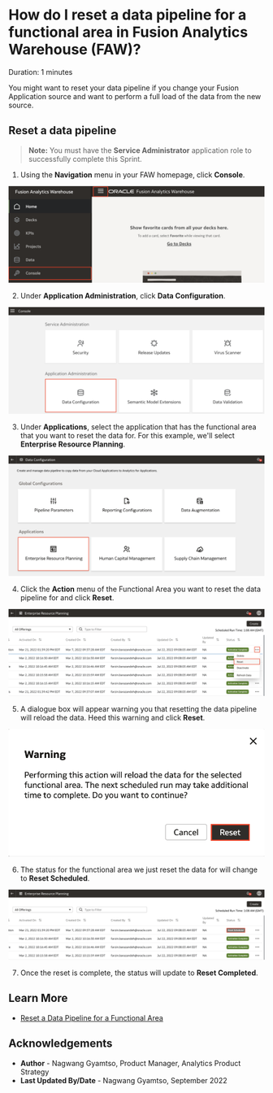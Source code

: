 # How do I reset a data pipeline for a functional area in Fusion Analytics Warehouse (FAW)?
Duration: 1 minutes

You might want to reset your data pipeline if you change your Fusion Application source and want to perform a full load of the data from the new source.

## Reset a data pipeline
>**Note:** You must have the **Service Administrator** application role to successfully complete this Sprint.

1. Using the **Navigation** menu in  your FAW homepage, click **Console**.

  ![Console](images/console.png)

2. Under **Application Administration**, click **Data Configuration**.

  ![Data Configuration](images/data-config.png)

3. Under **Applications**, select the application that has the functional area that you want to reset the data for. For this example, we'll select **Enterprise Resource Planning**.

  ![ERP](images/erp.png)

4. Click the **Action** menu of the Functional Area you want to reset the data pipeline for and click **Reset**.

  ![Refresh data](images/reset-data.png)

5. A dialogue box will appear warning you that resetting the data pipeline will reload the data. Heed this warning and click **Reset**.

  ![Warning](images/warning.png)

6. The status for the functional area we just reset the data for will change to **Reset Scheduled**.

  ![Scheduled](images/scheduled.png)

7. Once the reset is complete, the status will update to **Reset Completed**.


## Learn More

* [Reset a Data Pipeline for a Functional Area](https://docs.oracle.com/en/cloud/saas/analytics/22r3/fawag/reset-data-pipeline-functional-area.html)

## Acknowledgements
* **Author** - Nagwang Gyamtso, Product Manager, Analytics Product Strategy
* **Last Updated By/Date** - Nagwang Gyamtso,  September 2022

